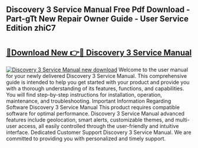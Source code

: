 ## Discovery 3 Service Manual Free Pdf Download - Part-gTt New Repair Owner Guide - User Service Edition zhiC7

# <h2><a href="http://bc52420.oget.top/?id=Discovery+3+Service+Manual">🔗Download New 👉🔴 Discovery 3 Service Manual</a></h2>

[![Discovery 3 Service Manual new download](https://i.imgur.com/5g1atiW.png)](http://bc52420.oget.top/?id=Discovery+3+Service+Manual)
Welcome to the user manual for your newly delivered Discovery 3 Service Manual. This comprehensive guide is intended to help you get started with your product and provide you with a thorough understanding of its features, functions, and capabilities. You will find step-by-step instructions for installation, operation, maintenance, and troubleshooting. Important Information Regarding Software Discovery 3 Service Manual This product requires compatible software for optimal performance. Discovery 3 Service Manual advanced features include geolocation, smart alerts, customizable themes, and multi-user access, all easily controlled through the user-friendly and intuitive interface. Dedicated Customer Support Discovery 3 Service Manual. We are committed to providing you with personalized and timely support.
